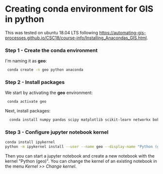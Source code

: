 # Creating conda environment for GIS in python
This was tested on ubuntu 18.04 LTS following https://automating-gis-processes.github.io/CSC18/course-info/Installing_Anacondas_GIS.html.

### Step 1 - Create the conda environment
I'm naming it as **geo**:
```bash
 conda create -n geo python anaconda
 ```
 
 ### Step 2 - Install packages
 We start by activating the **geo** environment:
 ```bash
  conda activate geo
 ```
Next, install packages:
```bash
  conda install numpy pandas scipy matplotlib scikit-learn networkx bokeh statsmodels pyspark geopandas cartopy geoplot osmnx folium dash pysal rasterio rasterstats
```
 ### Step 3 - Configure jupyter notebook kernel
```bash
conda install ipykernel
python -m ipykernel install --user --name geo --display-name "Python (geo)"
```
Then you can start a jupyter notebook and create a new notebook with the kernel "Python (geo)". 
You can change the kernel of an existing notebook in the menu *Kernel >> Change kernel*.
